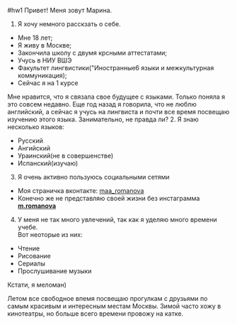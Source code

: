 #hw1
Привет! Меня зовут Марина. 
1. Я хочу немного расскзать о себе.
+ Мне 18 лет;
+ Я живу в Москве;
+ Закончила школу с двумя крсными аттестатами;
+ Учусь в НИУ ВШЭ 
+ Факультет лингвистики("Иностранные6 языки и межкультурная коммуникация);
+ Сейчас я на 1 курсе

 Мне нравится, что я связала свое будущее с языками. Только поняла я это совсем недавно. Еще год назад я говорила, что не люблю английский, а сейчас я учусь на лингвиста и почти все время посвещаю изучению этого языка. Занимательно, не правда ли?
2. Я знаю несколько языков:
+ Русский
+ Ангийский
+ Ураинский(не в совершенстве)
+ Испанский(изучаю)
3. Я очень активно пользуюсь социальными сетями
- Моя страничка вконтакте: 
[maa_romanova](https://vk.com/maa_romanova)
- Конечно же не представляю своей жизни без инстаграмма
[__m.romanova__](https://www.instagram.com/__m.romanova__/)

4. У меня не так много увлечений, так как я уделяю много времени учебе.
<br> Вот неоторые из них:
+ Чтение
+ Рисование
+ Сериалы
+ Прослушивание музыки 

 Кстати, я меломан)
 
Летом все свободное впемя посвещаю прогулкам с друзьями по самым красивым и интересным местам Москвы. Зимой часто хожу в кинотеатры, но больше всего времени провожу на катке. 
